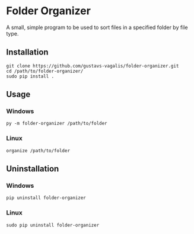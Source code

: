  # Folder Organizer
A small, simple program to be used to sort files in a specified folder by file type.

## Installation 
```commandline
git clone https://github.com/gustavs-vagalis/folder-organizer.git
cd /path/to/folder-organizer/
sudo pip install .
```

## Usage
### Windows
```commandline
py -m folder-organizer /path/to/folder
```
### Linux
```commandline
organize /path/to/folder
```

## Uninstallation

### Windows
```commandline
pip uninstall folder-organizer
```

### Linux 
```commandline
sudo pip uninstall folder-organizer
```